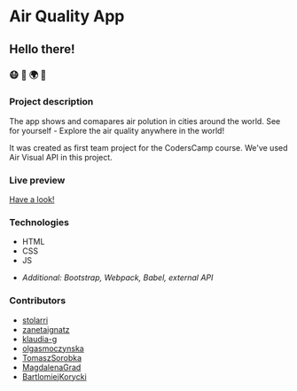 # Air Quality App 

## Hello there!
### :mask: :foggy: :earth_africa: :blossom:

### Project description

The app shows and comapares air polution in cities around the world. See for yourself - Explore the air quality
anywhere in the world!

It was created as first team project for the CodersCamp course. We've used Air Visual API in this project.

### Live preview

[Have a look!](https://stolarri.github.io/Air-Quality-App/)

### Technologies

* HTML
* CSS
* JS

+ *Additional: Bootstrap, Webpack, Babel, external API*

### Contributors
* [stolarri](https://github.com/stolarri)
* [zanetaignatz](https://github.com/zanetaignatz)
* [klaudia-g](https://github.com/klaudia-g)
* [olgasmoczynska](https://github.com/olgasmoczynska)
* [TomaszSorobka](https://github.com/TomaszSorobka)
* [MagdalenaGrad](https://github.com/MagdalenaGrad)
* [BartlomiejKorycki](https://github.com/BartlomiejKorycki)





